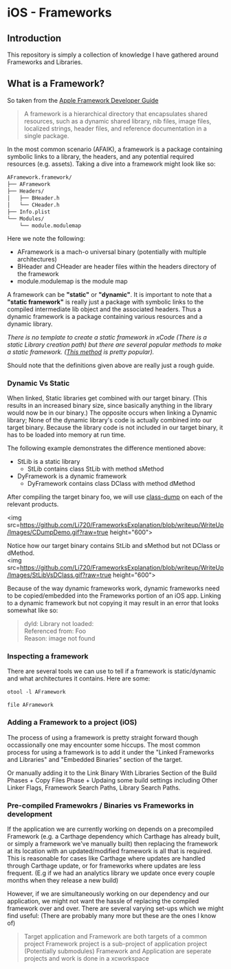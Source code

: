 # iOS - Frameworks 
## Introduction

This repository is simply a collection of knowledge I have gathered around Frameworks and Libraries.

## What is a Framework?

So taken from the [Apple Framework Developer Guide](https://developer.apple.com/library/content/documentation/MacOSX/Conceptual/BPFrameworks/Concepts/WhatAreFrameworks.html#//apple_ref/doc/uid/20002303-BBCEIJFI) 
> A framework is a hierarchical directory that encapsulates shared resources, such as a dynamic shared library, nib files, image files, localized strings, header files, and reference documentation in a single package. 

In the most common scenario (AFAIK), a framework is a package containing symbolic links to a library, the headers, and any potential required resources (e.g. assets). Taking a dive into a framework might look like so: 
```
AFramework.framework/
├── AFramework
├── Headers/
│   ├── BHeader.h
│   └── CHeader.h
├── Info.plist
└── Modules/
    └── module.modulemap
```
Here we note the following:
- AFramework is a mach-o universal binary (potentially with multiple architectures) 
- BHeader and CHeader are header files within the headers directory of the framework
- module.modulemap is the module map 

A framework can be **"static"** or **"dynamic"**. It is important to note that a **"static framework"** is really just a package with symbolic links to the compiled intermediate lib object and the associated headers. Thus a dynamic framework is a package containing various resources and a dynamic library.

*There is no template to create a static framework in xCode (There is a static Library creation path) but there are several popular methods to make a static framework. ([This method](https://github.com/jverkoey/iOS-Framework) is pretty popular).*

Should note that the definitions given above are really just a rough guide. 

### Dynamic Vs Static 

When linked, Static libraries get combined with our target binary. (This results in an increased binary size, since basically anything in the library would now be in our binary.) The opposite occurs when linking a Dynamic library; None of the dynamic library's code is actually combined into our target binary. Because the library code is not included in our target binary, it has to be loaded into memory at run time. 

The following example demonstrates the difference mentioned above:
- StLib is a static library 
  - StLib contains class StLib with method sMethod 
- DyFramework is a dynamic framework 
  - DyFramework contains class DClass with method dMethod

After compiling the target binary foo, we will use [class-dump](http://stevenygard.com/projects/class-dump/) on each of the relevant products. 

<img src=https://github.com/Li720/FrameworksExplanation/blob/writeup/WriteUp/Images/CDumpDemo.gif?raw=true height="600">

Notice how our target binary contains StLib and sMethod but not DClass or dMethod.  
<img src=https://github.com/Li720/FrameworksExplanation/blob/writeup/WriteUp/Images/StLibVsDClass.gif?raw=true height="600">

Because of the way dynamic frameworks work, dynamic frameworks need to be copied/embedded into the Frameworks portion of an iOS app. Linking to a dynamic framework but not copying it may result in an error that looks somewhat like so: 
> dyld: Library not loaded: <Library>  
  Referenced from: Foo  
  Reason: image not found  

### Inspecting a framework

There are several tools we can use to tell if a framework is static/dynamic and what architectures it contains. Here are some:

```shell
otool -l AFramework
```
```shell
file AFramework
```

### Adding a Framework to a project (iOS)

The process of using a framework is pretty straight forward though occassionally one may encounter some hiccups. The most common process for using a framework is to add it under the "Linked Frameworks and Libraries" and "Embedded Binaries" section of the target. 

Or manually adding it to the Link Binary With Libraries Section of the Build Phases + Copy Files Phase + Updaing some build settings including Other Linker Flags, Framework Search Paths, Library Search Paths.

### Pre-compiled Framewokrs / Binaries vs Frameworks in development

If the application we are currently working on depends on a precompiled Framework (e.g. a Carthage dependency which Carthage has already built, or simply a framework we've manually built) then replacing the framework at its location with an updated/modified framework is all that is required. 
This is reasonable for cases like Carthage where updates are handled through Carthage update, or for frameworks where updates are less frequent. (E.g if we had an analytics library we update once every couple months when they release a new build)

However, if we are simultaneously working on our dependency and our application, we might not want the hassle of replacing the compiled framework over and over. There are several varying set-ups which we might find useful: (There are probably many more but these are the ones I know of) 
> Target application and Framework are both targets of a common project
> Framework project is a sub-project of application project (Potentially submodules)
> Framework and Application are seperate projects and work is done in a xcworkspace
